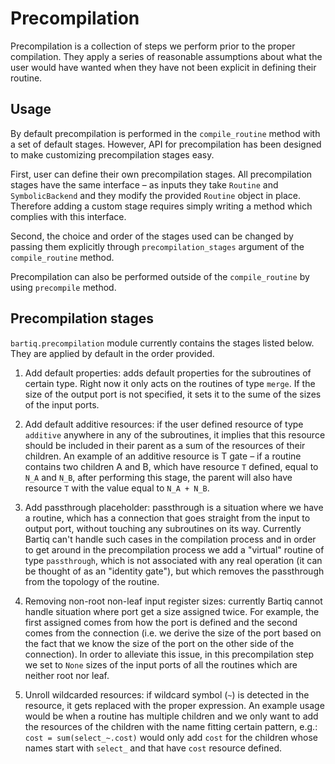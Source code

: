 # Precompilation

Precompilation is a collection of steps we perform prior to the proper compilation. They apply a series of reasonable assumptions about what the user would have wanted when they have not been explicit in defining their routine.

## Usage


By default precompilation is performed in the `compile_routine` method with a set of default stages. However, API for precompilation has been designed to make customizing precompilation stages easy. 

First, user can define their own precompilation stages. All precompilation stages have the same interface – as inputs they take `Routine` and `SymbolicBackend` and they modify the provided `Routine` object in place. Therefore adding a custom stage requires simply writing a method which complies with this interface.

Second, the choice and order of the stages used can be changed by passing them explicitly through `precompilation_stages` argument of the `compile_routine` method.

Precompilation can also be performed outside of the `compile_routine` by using `precompile` method. 


## Precompilation stages

`bartiq.precompilation` module currently contains the stages listed below. They are applied by default in the order provided.

1. Add default properties: adds default properties for the subroutines of certain type. Right now it only acts on the routines of type `merge`. If the size of the output port is not specified, it sets it to the sume of the sizes of the input ports.

2. Add default additive resources: if the user defined resource of type `additive` anywhere in any of the subroutines, it implies that this resource should be included in their parent as a sum of the resources of their children. An example of an additive resource is T gate – if a routine contains two children A and B, which have resource `T` defined, equal to `N_A` and `N_B`, after performing this stage, the parent will also have resource `T` with the value equal to `N_A + N_B`.

3. Add passthrough placeholder: passthrough is a situation where we have a routine, which has a connection that goes straight from the input to output port, without touching any subroutines on its way. Currently Bartiq can't handle such cases in the compilation process and in order to get around in the precompilation process we add a "virtual" routine of type `passthrough`, which is not associated with any real operation (it can be thought of as an "identity gate"), but which removes the passthrough from the topology of the routine.

4. Removing non-root non-leaf input register sizes: currently Bartiq cannot handle situation where port get a size assigned twice. For example, the first assigned comes from how the port is defined and the second comes from the connection (i.e. we derive the size of the port based on the fact that we know the size of the port on the other side of the connection). In order to alleviate this issue, in this precompilation step we set to `None` sizes of the input ports of all the routines which are neither root nor leaf.

5. Unroll wildcarded resources: if wildcard symbol (`~`) is detected in the resource, it gets replaced with the proper expression. An example usage would be when a routine has multiple children and we only want to add the resources of the children with the name fitting certain pattern, e.g.: `cost = sum(select_~.cost)` would only add `cost` for the children whose names start with `select_` and that have `cost` resource defined.